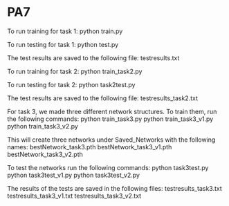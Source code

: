 # PA7
To run training for task 1:
    python train.py

To run testing for task 1:
    python test.py

The test results are saved to the following file:
    testresults.txt

To run training for task 2:
    python train_task2.py

To run testing for task 2:
    python task2test.py

The test results are saved to the following file:
    testresults_task2.txt

For task 3, we made three different network structures.  To train them, run the following commands:
    python train_task3.py
    python train_task3_v1.py 
    python train_task3_v2.py

This will create three networks under Saved_Networks with the following names:
    bestNetwork_task3.pth
    bestNetwork_task3_v1.pth
    bestNetwork_task3_v2.pth

To test the networks run the following commands:
    python task3test.py
    python task3test_v1.py
    python task3test_v2.py

The results of the tests are saved in the following files:
    testresults_task3.txt
    testresults_task3_v1.txt
    testresults_task3_v2.txt




